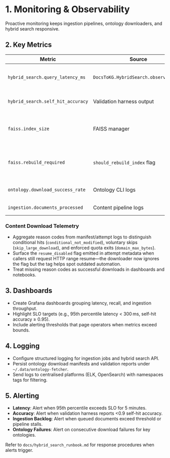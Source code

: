 # 1. Monitoring & Observability

Proactive monitoring keeps ingestion pipelines, ontology downloaders, and hybrid search responsive.

## 2. Key Metrics

| Metric | Source | Description |
|--------|--------|-------------|
| `hybrid_search.query_latency_ms` | `DocsToKG.HybridSearch.observability` | End-to-end latency per namespace |
| `hybrid_search.self_hit_accuracy` | Validation harness output | Accuracy drift indicator |
| `faiss.index_size` | FAISS manager | Number of vectors stored in the dense index |
| `faiss.rebuild_required` | `should_rebuild_index` flag | Signals when to rebuild dense index |
| `ontology.download_success_rate` | Ontology CLI logs | Successful fetch percentage |
| `ingestion.documents_processed` | Content pipeline logs | Document throughput |

### Content Download Telemetry

- Aggregate reason codes from manifest/attempt logs to distinguish conditional hits (`conditional_not_modified`), voluntary skips (`skip_large_download`), and enforced quota exits (`domain_max_bytes`).
- Surface the `resume_disabled` flag emitted in attempt metadata when callers still request HTTP range resume—the downloader now ignores the flag but the tag helps spot outdated automation.
- Treat missing reason codes as successful downloads in dashboards and notebooks.

## 3. Dashboards

- Create Grafana dashboards grouping latency, recall, and ingestion throughput.
- Highlight SLO targets (e.g., 95th percentile latency < 300 ms, self-hit accuracy ≥ 0.95).
- Include alerting thresholds that page operators when metrics exceed bounds.

## 4. Logging

- Configure structured logging for ingestion jobs and hybrid search API.
- Persist ontology download manifests and validation reports under `~/.data/ontology-fetcher`.
- Send logs to centralised platforms (ELK, OpenSearch) with namespaces tags for filtering.

## 5. Alerting

- **Latency**: Alert when 95th percentile exceeds SLO for 5 minutes.
- **Accuracy**: Alert when validation harness reports <0.9 self-hit accuracy.
- **Ingestion Backlog**: Alert when queued documents exceed threshold or pipeline stalls.
- **Ontology Failures**: Alert on consecutive download failures for key ontologies.

Refer to `docs/hybrid_search_runbook.md` for response procedures when alerts trigger.
